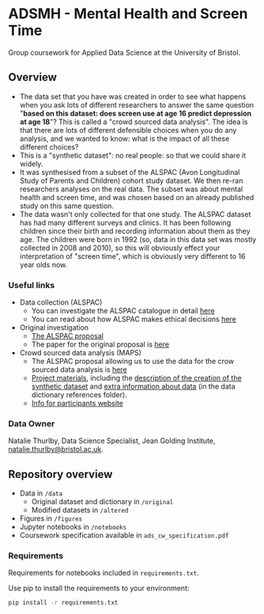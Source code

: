 # ADSMH - Mental Health and Screen Time

Group coursework for Applied Data Science at the University of Bristol.

## Overview

- The data set that you have was created in order to see what happens when you ask lots of different researchers to answer the same question "__based on this dataset: does screen use at age 16 predict depression at age 18__"? This is called a "crowd sourced data analysis". The idea is that there are lots of different defensible choices when you do any analysis, and we wanted to know: what is the impact of all these different choices?
- This is a "synthetic dataset": no real people: so that we could share it widely.
- It was synthesised from a subset of the ALSPAC (Avon Longitudinal Study of Parents and Children) cohort study dataset. We then re-ran researchers analyses on the real data. The subset was about mental health and screen time, and was chosen based on an already published study on this same question.
- The data wasn't only collected for that one study. The ALSPAC dataset has had many different surveys and clinics. It has been following children since their birth and recording information about them as they age. The  children were born in 1992 (so, data in this data set was mostly collected in 2008 and 2010), so this will obviously effect your interpretation of "screen time", which is obviously very different to 16 year olds now.

### Useful links

- Data collection (ALSPAC)
  - You can investigate the ALSPAC catalogue in detail [here](http://www.bristol.ac.uk/alspac/researchers/our-data/)
  - You can read about how ALSPAC makes ethical decisions [here](http://www.bristol.ac.uk/alspac/researchers/research-ethics/)
- Original investigation
  - [The ALSPAC proposal](https://proposals.epi.bristol.ac.uk/?q=node/127766)
  - The paper for the original proposal is [here](https://bmcpublichealth.biomedcentral.com/articles/10.1186/s12889-018-6321-9)
- Crowd sourced data analysis (MAPS)
  - The ALSPAC proposal allowing us to use the data for the crow sourced data analysis is [here](https://proposals.epi.bristol.ac.uk/?q=node/129851)
  - [Project materials](https://osf.io/buqk8/), including the [description of the creation of the synthetic dataset](https://osf.io/785sx/) and [extra information about data](https://osf.io/jezb5/) (in the data dictionary references folder).
  - [Info for participants website](https://jean-golding-institute.github.io/maps/)

### Data Owner

Natalie Thurlby, Data Science Specialist, Jean Golding Institute, natalie.thurlby@bristol.ac.uk.

## Repository overview

- Data in `/data`
  - Original dataset and dictionary in `/original`
  - Modified datasets in `/altered`
- Figures in `/figures`
- Jupyter notebooks in `/notebooks`
- Coursework specification available in `ads_cw_specification.pdf`

### Requirements

Requirements for notebooks included in `requirements.txt`.

Use pip to install the requirements to your environment:

```bash
pip install -r requirements.txt
```
